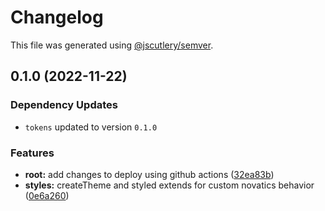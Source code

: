 # Changelog

This file was generated using [@jscutlery/semver](https://github.com/jscutlery/semver).

## 0.1.0 (2022-11-22)

### Dependency Updates

* `tokens` updated to version `0.1.0`

### Features

* **root:** add changes to deploy using github actions ([32ea83b](https://github.com/Novatics/novatics/commit/32ea83b92cd5f28671dcb6a78d85896ed76d5d1e))
* **styles:** createTheme and styled extends for custom novatics behavior ([0e6a260](https://github.com/Novatics/novatics/commit/0e6a260f596eec72f59537b34658bc7acd8675dd))
